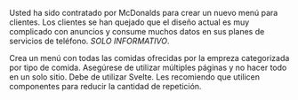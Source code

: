 Usted ha sido contratado por McDonalds para crear un nuevo menú para clientes. Los clientes se han quejado que el diseño actual es muy complicado con anuncios y consume muchos datos en sus planes de servicios de teléfono. _SOLO INFORMATIVO_.

Crea un menú con todas las comidas ofrecidas por la empreza categorizada por tipo de comida. Asegúrese de utilizar múltiples páginas y no hacer todo en un solo sitio. Debe de utilizar Svelte. Les recomiendo que utilicen componentes para reducir la cantidad de repetición.
